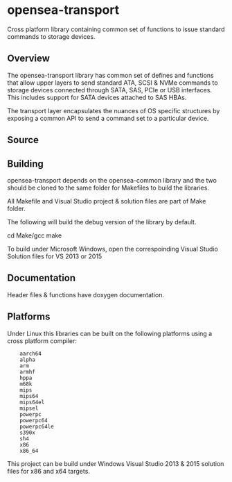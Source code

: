 # opensea-transport
Cross platform library containing common set of functions to issue standard commands to storage devices. 

Overview 
--------
The opensea-transport library has common set of defines and functions
that allow upper layers to send standard ATA, SCSI & NVMe commands to
storage devices connected through SATA, SAS, PCIe or USB interfaces.
This includes support for SATA devices attached to SAS HBAs.

The transport layer encapsulates the nuances of OS specific structures
by exposing a common API to send a command set to a particular device. 

Source
------

Building
--------
opensea-transport depends on the opensea-common library and the two should
be cloned to the same folder for Makefiles to build the libraries. 

All Makefile and Visual Studio project & solution files are part of Make folder.

The following will build the debug version of the library by default.

cd Make/gcc
make 

To build under Microsoft Windows, open the correspoinding 
Visual Studio Solution files for VS 2013 or 2015

Documentation
-------------
Header files & functions have doxygen documentation. 

Platforms
---------
Under Linux this libraries can be built on the following platforms using 
a cross platform compiler: 

        aarch64
        alpha 
        arm 
        armhf 
        hppa 
        m68k 
        mips 
        mips64 
        mips64el
        mipsel 
        powerpc 
        powerpc64 
        powerpc64le
        s390x 
        sh4 
        x86 
        x86_64 
        
This project can be build under Windows Visual Studio 2013 & 2015 solution
files for x86 and x64 targets. 
